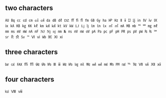 ## two characters
`
㍳
㏃
㏄
㏅
㎝
㎠
㎤
㍲
㏈
㎗
Ǳ
ﬀ
ﬁ
ﬂ
㎙
㎇
㏉
㏊
㏋
㎐
Ⅱ
ⅱ
Ĳ
ĳ
㏌
Ⅳ
ⅳ
Ⅸ
ⅸ
㎄
㎅
㎏
㏍
㎘
㎞
㎢
㎦
㏏
㎸
㎾
Ǉ
ǈ
ǉ
㏐
㏑
㏓
㎡
㎥
㎃
㎆
㏔
🅪
🅫
㎎
㎖
㎜
㎳
㎷
㎽
㎁
㎋
Ǌ
ǋ
ǌ
㎚
№
㎱
㎵
㎻
㍵
㎀
㎩
㍶
㎊
㏗
㏚
㎰
㎴
㎺
₨
₨
℠
㏛
ﬅ
ﬆ
㏜
™
Ⅵ
ⅵ
㏝
🅏
Ⅺ
ⅺ
`

## three characters
`
㍴
㎈
℻
ﬃ
ﬄ
㎓
㎬
㍱
Ⅲ
ⅲ
㎑
㎪
㏒
㏕
㎒
㎟
㎣
㏖
㎫
㏙
㎭
℡
㎔
Ⅶ
ⅶ
Ⅻ
ⅻ
`

## four characters
`
㎉
Ⅷ
ⅷ
`

